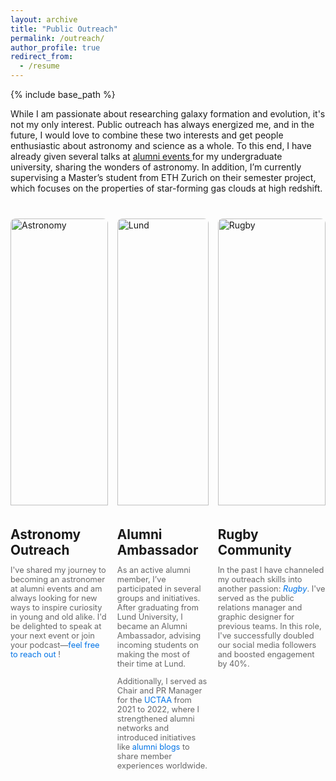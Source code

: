 ```yaml
---
layout: archive
title: "Public Outreach"
permalink: /outreach/
author_profile: true
redirect_from:
  - /resume
---
```

{% include base_path %}

While I am passionate about researching galaxy formation and evolution, it's not my only interest. Public outreach has always energized me, and in the future, I would love to combine these two interests and get people enthusiastic about astronomy and science as a whole. To this end, I have already given several talks at <a href="https://www.utwente.nl/en/alumni/events/2023/9/1097040/twente4tu-alumni-event-zurich-27th-september-2023"> alumni events </a> for my undergraduate university, sharing the wonders of astronomy. In addition, I’m currently supervising a Master’s student from ETH Zurich on their semester project, which focuses on the properties of star-forming gas clouds at high redshift.


<html lang="en">
<head>
  <meta charset="UTF-8">
  <meta name="viewport" content="width=device-width, initial-scale=1.0">
  <title>Three Topics Layout</title>
  <style>
    /* Container for the topics */
    .topics-container {
      display: flex;
      gap: 15px; /* Reduced space between the boxes */
      max-width: 1200px;
      margin: 40px auto;
      justify-content: space-between;
    }

    /* Individual topic cards */
    .topic {
      background: #ffffff;
      border-radius: 8px;
      box-shadow: 0 4px 8px rgba(0, 0, 0, 0.1);
      padding: 15px; /* Reduced padding inside the box */
      width: 300px;
      text-align: center;
    }

    /* Topic images */
    .topic img {
      width: 100%;
      height: auto;
      border-radius: 8px 8px 0 0; /* Round top corners of the image */
      margin-bottom: 5px; /* Reduced space between image and title */
    }

    /* Topic title and description */
    .topic h2 {
      font-size: 1.3rem; /* Smaller font size for title */
      margin-bottom: 5px; /* Reduced space between title and description */
    }

    .topic p {
      font-size: 0.8rem; /* Smaller font size for text */
      color: #666;
    }
  </style>
</head>
<body>
  <div class="topics-container">
    <div class="topic">
      <img src="https://github.com/user-attachments/assets/dff52865-d5f4-4b6f-9bd8-f6a43f38c401" alt="Astronomy" />
      <h2>Astronomy Outreach</h2>
      <p>I've shared my journey to becoming an astronomer at alumni events and am always looking for new ways to inspire curiosity in young and old alike. I'd be delighted to speak at your next event or join your podcast—<a href="mailto:floor.vandonkelaar@uzh.ch" target="_blank" style="text-decoration: none; color: #0073e6;">feel free to reach out</a>
!</p>
    </div>
    <div class="topic">
       <img src="https://github.com/user-attachments/assets/a9b3d2cb-e352-4536-ad34-899fb0ed97ca" alt="Lund" />
      <h2>Alumni Ambassador </h2>
      <p> As an active alumni member, I’ve participated in several groups and initiatives. After graduating from Lund University, I became an Alumni Ambassador, advising incoming students on making the most of their time at Lund.</p>
      <p> Additionally, I served as Chair and PR Manager for the <a href="https://www.uct-alumni.nl/" target="_blank" style="text-decoration: none; color: #0073e6;">UCTAA</a> from 2021 to 2022, where I strengthened alumni networks and introduced initiatives like <a href="https://www.linkedin.com/pulse/alumni-abroad-z%C3%BCrich-uct-alumni/?trackingId=ChQcwT%2FRSM%2BFqWZYVT4vGg%3D%3D" target="_blank" style="text-decoration: none; color: #0073e6;">alumni blogs</a> to share member experiences worldwide. </p>
    </div>
    <div class="topic">
      <img src="https://github.com/user-attachments/assets/45af1ddb-14e8-4a5f-b4bd-d178f3ec8402" alt="Rugby" />
      <h2>Rugby Community</h2>
      <p>    In the past I have channeled my outreach skills into another passion: <a href="https://www.instagram.com/gczurichvalkyries" target="_blank" style="text-decoration: none; color: #0073e6;"><em>Rugby</em></a>. I've served as the public relations manager and graphic designer for previous teams. In this role, I've 
    successfully doubled our social media followers and boosted engagement by 40%. </p>
    </div>
  </div>
</body>
</html>
